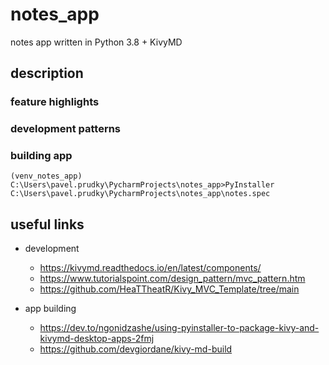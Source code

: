 # notes_app
notes app written in Python 3.8 + KivyMD

## description

### feature highlights

### development patterns

### building app
```language="sh"
(venv_notes_app) C:\Users\pavel.prudky\PycharmProjects\notes_app>PyInstaller C:\Users\pavel.prudky\PycharmProjects\notes_app\notes.spec
```

## useful links
- development 
  - https://kivymd.readthedocs.io/en/latest/components/
  - https://www.tutorialspoint.com/design_pattern/mvc_pattern.htm
  - https://github.com/HeaTTheatR/Kivy_MVC_Template/tree/main

- app building
  - https://dev.to/ngonidzashe/using-pyinstaller-to-package-kivy-and-kivymd-desktop-apps-2fmj
  - https://github.com/devgiordane/kivy-md-build
